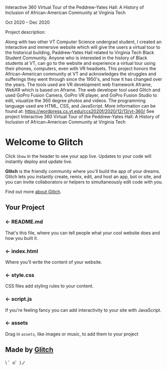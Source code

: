 Interactive 360 Virtual Tour of the Peddrew-Yates Hall: A History of Inclusion of African-American Community at Virginia Tech


Oct 2020 – Dec 2020

Project description: 

Along with two other VT Computer Science undergrad student, I created an interactive and immersive website which will give the users a virtual tour to the historical building, Paddrew-Yates Hall related to Virginia Tech Black Student Community. Anyone who is interested in the history of Black students at VT, can go to the website and experience a virtual tour using their phones, computers, even with VR headsets. This project honors the African-American community at VT and acknowledges the struggles and sufferings they went through since the 1950's, and how it has changed over the years.
The tools used are VR development web framework Aframe, WebXR which is based on Aframe. The web developer tool used Glitch and used GoPro Fusion Camera, GoPro VR player, and GoPro Fusion Studio to edit, visualize the 360 degree photos and videos. The programming language used are HTML, CSS, and JavaScript.
More information can be found at: https://wordpress.cs.vt.edu/ccs2020f/2020/12/13/vt-360/
See project Interactive 360 Virtual Tour of the Peddrew-Yates Hall: A History of Inclusion of African-American Community at Virginia Tech





Welcome to Glitch
=================

Click `Show` in the header to see your app live. Updates to your code will instantly deploy and update live.

**Glitch** is the friendly community where you'll build the app of your dreams. Glitch lets you instantly create, remix, edit, and host an app, bot or site, and you can invite collaborators or helpers to simultaneously edit code with you.

Find out more [about Glitch](https://glitch.com/about).


Your Project
------------

### ← README.md

That's this file, where you can tell people what your cool website does and how you built it.

### ← index.html

Where you'll write the content of your website. 

### ← style.css

CSS files add styling rules to your content.

### ← script.js

If you're feeling fancy you can add interactivity to your site with JavaScript.

### ← assets

Drag in `assets`, like images or music, to add them to your project

Made by [Glitch](https://glitch.com/)
-------------------

\ ゜o゜)ノ
